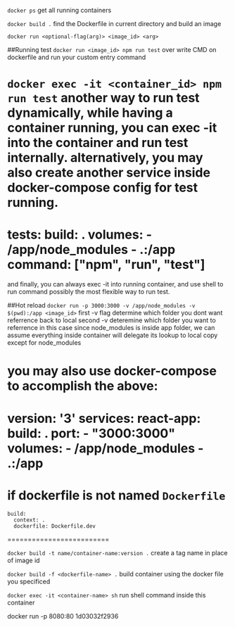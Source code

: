 `docker ps`
  get all running containers

`docker build .`
  find the Dockerfile in current directory and build an image

`docker run <optional-flag(arg)> <image_id> <arg>`

##Running test
`docker run <image_id> npm run test`
  over write CMD on dockerfile and run your custom entry command

`docker exec -it <container_id> npm run test`
  another way to run test dynamically, while having a container running, 
  you can exec -it into the container and run test internally.
  alternatively, you may also create another service inside docker-compose config for test running.
=========================
tests:
  build: .
  volumes:
    - /app/node_modules
    - .:/app
  command: ["npm", "run", "test"]
=========================

and finally, you can always exec -it into running container, and use shell to run command
possibly the most flexible way to run test.

##Hot reload
`docker run -p 3000:3000 -v /app/node_modules -v $(pwd):/app <image_id>`
  first -v flag determine which folder you dont want referrence back to local
  second -v deteremine which folder you want to referrence
  in this case since node_modules is inside app folder, 
  we can assume everything inside container will delegate its lookup to local copy except for node_modules

you may also use docker-compose to accomplish the above:
=========================
version: '3'
services:
  react-app:
    build: .
    port:
      - "3000:3000"
    volumes:
      - /app/node_modules
      - .:/app
=========================

if dockerfile is not named `Dockerfile`
=========================
    build:
      context: .
      dockerfile: Dockerfile.dev
=========================

`docker build -t name/container-name:version .`
  create a tag name in place of image id

`docker build -f <dockerfile-name> .`
  build container using the docker file you specificed

`docker exec -it <container-name> sh`
  run shell command inside this container

docker run -p 8080:80 1d03032f2936